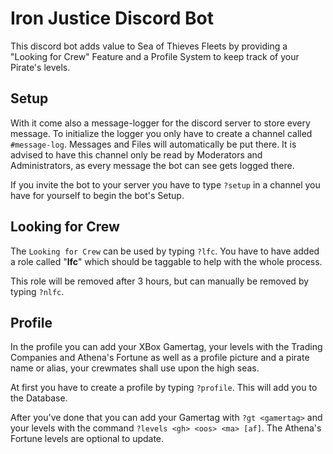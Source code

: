 # Iron Justice Discord Bot

This discord bot adds value to Sea of Thieves Fleets by providing a "Looking for Crew" Feature and a Profile System to keep track of your Pirate's levels.



## Setup

With it come also a message-logger for the discord server to store every message.
To initialize the logger you only have to create a channel called `#message-log`. Messages and Files will automatically be put there. It is advised to have this channel only be read by Moderators and Administrators, as every message the bot can see gets logged there.

If you invite the bot to your server you have to type `?setup` in a channel you have for yourself to begin the bot's Setup.

## Looking for Crew

The `Looking for Crew` can be used by typing `?lfc`. You have to have added a role called "**lfc**" which should be taggable to help with the whole process.

This role will be removed after 3 hours, but can manually be removed by typing `?nlfc`.

## Profile

In the profile you can add your XBox Gamertag, your levels with the Trading Companies and Athena's Fortune as well as a profile picture and a pirate name or alias, your crewmates shall use upon the high seas.

At first you have to create a profile by typing `?profile`. This will add you to the Database.

After you've done that you can add your Gamertag with `?gt <gamertag>` and your levels with the command `?levels <gh> <oos> <ma> [af]`. The Athena's Fortune levels are optional to update.